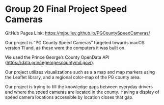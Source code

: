 # Group 20 Final Project Speed Cameras
GitHub Pages Link: https://mjpulley.github.io/PGCountySpeedCameras/

Our project is “PG County Speed Cameras” targeted towards macOS version 11 and, as those were the computers it was built on. 

We used the Prince George’s County OpenData API (https://data.princegeorgescountymd.gov/). 

Our project utilizes visualizations such as a a map and map markers using the Leaflet library, and a regional color-map of the PG county area. 

Our project is trying to fill the knowledge gaps between everyday drivers and where the speed cameras are located in the county. Having a display of speed camera locations accessible by location closes that gap. 